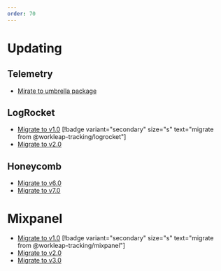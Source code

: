 ```yaml
---
order: 70
---
```


# Updating

## Telemetry

- [Mirate to umbrella package](./migrate-to-umbrella-package.md)

## LogRocket

- [Migrate to v1.0](./logrocket/migrate-to-v1.0.md) [!badge variant="secondary" size="s" text="migrate from @workleap-tracking/logrocket"]
- [Migrate to v2.0](./logrocket/migrate-to-v2.0.md)

## Honeycomb

- [Migrate to v6.0](./honeycomb/migrate-to-v6.0.md)
- [Migrate to v7.0](./honeycomb/migrate-to-v7.0.md)

# Mixpanel

- [Migrate to v1.0](./mixpanel/migrate-to-v1.0.md) [!badge variant="secondary" size="s" text="migrate from @workleap-tracking/mixpanel"]
- [Migrate to v2.0](./mixpanel/migrate-to-v2.0.md)
- [Migrate to v3.0](./mixpanel/migrate-to-v3.0.md)

